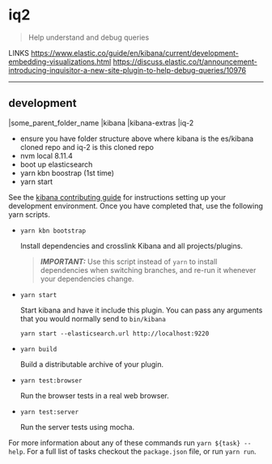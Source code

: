 # iq2

> Help understand and debug queries

LINKS
https://www.elastic.co/guide/en/kibana/current/development-embedding-visualizations.html
https://discuss.elastic.co/t/announcement-introducing-inquisitor-a-new-site-plugin-to-help-debug-queries/10976

---

## development
 |some_parent_folder_name
   |kibana
   |kibana-extras
     |iq-2
 - ensure you have folder structure above where kibana is the es/kibana cloned repo and iq-2 is this cloned repo
 - nvm local 8.11.4
 - boot up elasticsearch
 - yarn kbn boostrap (1st time)
 - yarn start

See the [kibana contributing guide](https://github.com/elastic/kibana/blob/master/CONTRIBUTING.md) for instructions setting up your development environment. Once you have completed that, use the following yarn scripts.

  - `yarn kbn bootstrap`

    Install dependencies and crosslink Kibana and all projects/plugins.

    > ***IMPORTANT:*** Use this script instead of `yarn` to install dependencies when switching branches, and re-run it whenever your dependencies change.

  - `yarn start`

    Start kibana and have it include this plugin. You can pass any arguments that you would normally send to `bin/kibana`

      ```
      yarn start --elasticsearch.url http://localhost:9220
      ```

  - `yarn build`

    Build a distributable archive of your plugin.

  - `yarn test:browser`

    Run the browser tests in a real web browser.

  - `yarn test:server`

    Run the server tests using mocha.

For more information about any of these commands run `yarn ${task} --help`. For a full list of tasks checkout the `package.json` file, or run `yarn run`.
